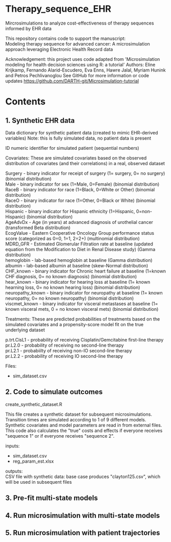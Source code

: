 # Therapy_sequence_EHR
Mircrosimulations to analyze cost-effectiveness of therapy sequences informed by EHR data  
  

This repository contains code to support the manuscript:  
Modeling therapy sequence for advanced cancer: A microsimulation approach leveraging Electronic Health Record data 

Acknowledgement: this project uses code adapted from
 'Microsimulation modeling for health decision sciences using R: a tutorial' 
 Authors: Eline Krijkamp, Fernando Alarid-Escudero, 
          Eva Enns, Hawre Jalal, Myriam Hunink and  Petros Pechlivanoglou
 See GitHub for more information or code updates
 https://github.com/DARTH-git/Microsimulation-tutorial

# Contents

## 1. Synthetic EHR data
Data dictionary for synthetic patient data (created to mimic EHR-derived variables)	
Note: this is fully simulated data, no patient data is present	
	
ID	numeric identifier for simulated patient (sequential numbers)
	
Covariates: These are simulated covariates based on the observed distribution of covariates (and their correlations) in a real, observed dataset	
	
Surgery	- binary indicator for receipt of surgery (1= surgery, 0= no surgery) (binomial distribution)  
Male	- binary indicator for sex (1=Male, 0=Female)  (binomial distribution)  
RaceB	- binary indicator for race (1=Black, 0=White or Other)   (binomial distribution)  
RaceO	- binary indicator for race (1=Other, 0=Black or White)  (binomial distribution)  
Hispanic	- binary indicator for Hispanic ethnicity (1=Hispanic, 0=non-Hispanic)  (binomial distribution)  
AgeAdvDx	- Age (in years) at advanced diagnosis of urothelial cancer (transformed Beta distribution)  
EcogValue	- Eastern Cooperative Oncology Group performance status score (categorized as 0=0, 1=1, 2=2+) (multinomial distribution)  
MDRD_GFR	- Estimated Glomerular Filtration rate at baseline (updated equation from the Modification to Diet in Renal Disease study) (Gamma distribution)  
hemoglobin	- lab-based hemoglobin at baseline (Gamma distribution)  
albumin	- lab-based albumin at baseline (skew-Normal distribution)  
CHF_known - 	binary indicator for Chronic heart failure at baseline (1=known CHF diagnosis, 0= no known diagnosis)  (binomial distribution)  
hear_known	- binary indicator for hearing loss at baseline (1= known hearning loss, 0= no known hearing loss)  (binomial distribution)  
neuropathy_known	- binary indicator for neuropathy at baseline (1= known neuropathy, 0= no known neuropathy)  (binomial distribution)  
viscmet_known	- binary indicator for visceral metastases at baseline (1= known visceral mets, 0 = no known visceral mets)  (binomial distribution)  
	
Treatments: These are predicted probabilities of treatments based on the simulated covariates and a propensity-score model fit on the true underlying dataset	
	
p.trt.CisL1	- probability of receiving Cisplatin/Gemcitabine first-line therapy  
pr.L2.0	- probability of receiving no second-line therapy  
pr.L2.1	- probabiilty of receiving non-IO second-line therapy  
pr.L2.2	- probability of receiving IO second-line therapy  

Files:  
- sim_dataset.csv  

## 2. Code to simulate outcomes
create_synthetic_dataset.R

This file creates a synthetic dataset for subsequent microsimulations. 
Transition times are simulated according to 1 of 9 different models. 
Synthetic covariates and model parameters are read in from external files. 
This code also calculates the "true" costs and effects if everyone 
receives "sequence 1" or if everyone receives "sequence 2".
  
inputs:   
- sim_dataset.csv  
- reg_param_est.xlsx  
  
outputs:  
CSV file with synthetic data: base case produces "clayton125.csv", which will be used in subsequent files

## 3. Pre-fit multi-state models

## 4. Run microsimulation with multi-state models

## 5. Run microsimulation with patient trajectories
